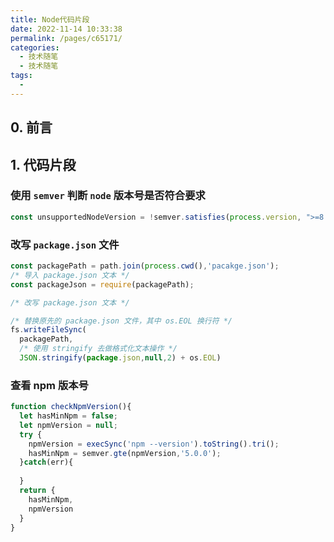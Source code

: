 ```yaml
---
title: Node代码片段
date: 2022-11-14 10:33:38
permalink: /pages/c65171/
categories:
  - 技术随笔
  - 技术随笔
tags:
  - 
---
```

## 0. 前言



## 1. 代码片段

### 使用 `semver` 判断 `node` 版本号是否符合要求

```javascript
const unsupportedNodeVersion = !semver.satisfies(process.version, ">=8.10.0")
```



### 改写 `package.json` 文件

```javascript
const packagePath = path.join(process.cwd(),'pacakge.json');
/* 导入 package.json 文本 */
const packageJson = require(packagePath);

/* 改写 package.json 文本 */

/* 替换原先的 package.json 文件，其中 os.EOL 换行符 */
fs.writeFileSync(
  packagePath,
  /* 使用 stringify 去做格式化文本操作 */
  JSON.stringify(package.json,null,2) + os.EOL)
```



### 查看 npm 版本号

```javascript
function checkNpmVersion(){
  let hasMinNpm = false;
  let npmVersion = null;
  try {
    npmVersion = execSync('npm --version').toString().tri();
    hasMinNpm = semver.gte(npmVersion,'5.0.0');
  }catch(err){
    
  }
  return {
    hasMinNpm,
    npmVersion
  }
}
```



